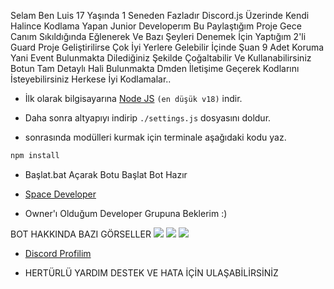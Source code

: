 Selam Ben Luis 17 Yaşında 1 Seneden Fazladır Discord.js Üzerinde Kendi Halince Kodlama Yapan Junior Developerım Bu Paylaştığım Proje Gece Canım Sıkıldığında Eğlenerek Ve Bazı Şeyleri Denemek İçin Yaptığım 2'li Guard Proje Geliştirilirse Çok İyi Yerlere Gelebilir İçinde Şuan 9 Adet Koruma Yani Event Bulunmakta Dilediğiniz Şekilde Çoğaltabilir Ve Kullanabilirsiniz Botun Tam Detaylı Hali Bulunmakta Dmden İletişime Geçerek Kodlarını İsteyebilirsiniz Herkese İyi Kodlamalar..

- İlk olarak bilgisayarına [Node JS](https://nodejs.org/en/) `(en düşük v18)` indir.

- Daha sonra altyapıyı indirip `./settings.js` dosyasını doldur.
- sonrasında modülleri kurmak için terminale aşağıdaki kodu yaz.

```diff
npm install
```
- Başlat.bat Açarak Botu Başlat Bot Hazır
 
 
 
- [Space Developer](https://discord.gg/gjjHmhTFhY)
- Owner'ı Olduğum Developer Grupuna Beklerim :)
 
 
 
 BOT HAKKINDA BAZI GÖRSELLER
 <img  src="https://cdn.discordapp.com/attachments/1104892300397645885/1104910395153592362/image.png">
 <img  src="https://cdn.discordapp.com/attachments/1104892300397645885/1104910536245792898/image.png">
 <img  src="https://cdn.discordapp.com/attachments/1104892300397645885/1104910862210306048/image.png">


- [Discord Profilim](https://discord.com/users/727342003339395146)

- HERTÜRLÜ YARDIM DESTEK VE HATA İÇİN ULAŞABİLİRSİNİZ

